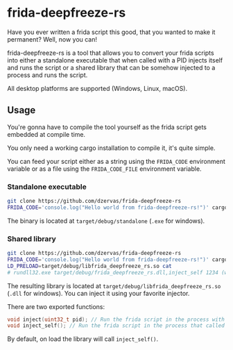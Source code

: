 # frida-deepfreeze-rs

Have you ever written a frida script this good, that you wanted to make it permanent?
Well, now you can!

frida-deepfreeze-rs is a tool that allows you to convert your frida scripts into
either a standalone executable that when called with a PID injects itself and runs
the script or a shared library that can be somehow injected to a process and runs
the script.

All desktop platforms are supported (Windows, Linux, macOS).

## Usage

You're gonna have to compile the tool yourself as the frida script gets embedded
at compile time.

You only need a working cargo installation to compile it, it's quite simple.

You can feed your script either as a string using the `FRIDA_CODE` environment
variable or as a file using the `FRIDA_CODE_FILE` environment variable.

### Standalone executable

```bash
git clone https://github.com/dzervas/frida-deepfreeze-rs
FRIDA_CODE='console.log("Hello world from frida-deepfreeze-rs!")' cargo run --bin standalone -- 1234
```

The binary is located at `target/debug/standalone` (`.exe` for windows).

### Shared library

```bash
git clone https://github.com/dzervas/frida-deepfreeze-rs
FRIDA_CODE='console.log("Hello world from frida-deepfreeze-rs!")' cargo build --lib
LD_PRELOAD=target/debug/libfrida_deepfreeze_rs.so cat
# rundll32.exe target/debug/frida_deepfreeze_rs.dll,inject_self 1234 (windows equivalent)
```

The resulting library is located at `target/debug/libfrida_deepfreeze_rs.so`
(`.dll` for windows). You can inject it using your favorite injector.

There are two exported functions:

```c
void inject(uint32_t pid); // Run the frida script in the process with the given pid
void inject_self(); // Run the frida script in the process that called the function
```

By default, on load the library will call `inject_self()`.
